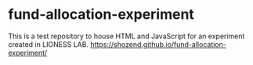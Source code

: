 # fund-allocation-experiment
This is a test repository to house HTML and JavaScript for an experiment created in LIONESS LAB. 
https://shozend.github.io/fund-allocation-experiment/
